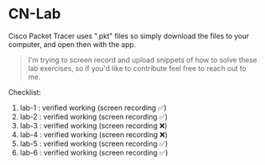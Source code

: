 # CN-Lab
Cisco Packet Tracer uses ".pkt" files so simply download the files to your computer, and open then with the app.

> I'm trying to screen record and upload snippets of how to solve these lab exercises, so if you'd like to contribute feel free to reach out to me.

Checklist:
1. lab-1 : verified working                (screen recording ✅)
2. lab-2 : verified working                (screen recording ✅)
3. lab-3 : verified working                (screen recording ❌)
4. lab-4 : verified working                (screen recording ❌)
5. lab-5 : verified working                (screen recording ✅)
6. lab-6 : verified working                (screen recording ✅)
